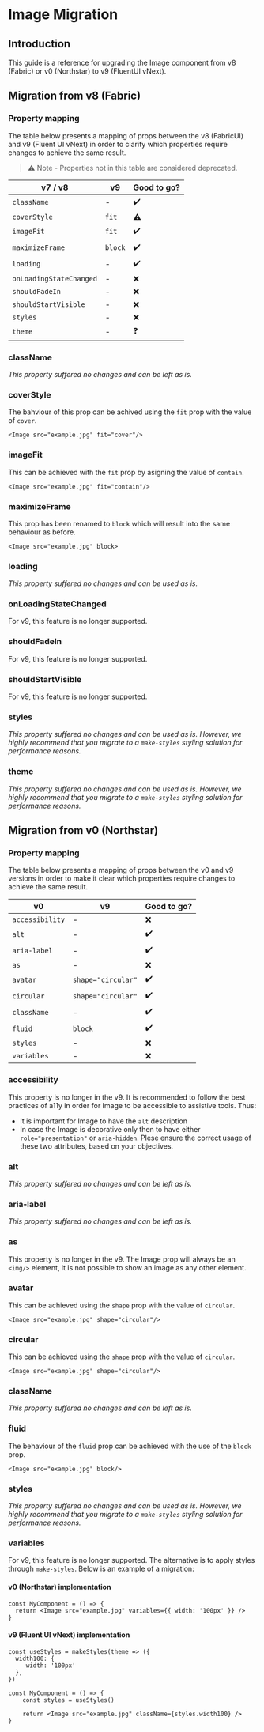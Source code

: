 # Image Migration

## Introduction

This guide is a reference for upgrading the Image component from v8 (Fabric) or v0 (Northstar) to v9 (FluentUI vNext).

## Migration from v8 (Fabric)

### Property mapping

The table below presents a mapping of props between the v8 (FabricUI) and v9 (Fluent UI vNext) in order to clarify which properties require changes to achieve the same result.

> ⚠️ Note - Properties not in this table are considered deprecated.

| v7 / v8                 | v9      | Good to go? |
| ----------------------- | ------- | ----------- |
| `className`             | -       | ✔️          |
| `coverStyle`            | `fit`   | ⚠️          |
| `imageFit`              | `fit`   | ✔️          |
| `maximizeFrame`         | `block` | ✔️          |
| `loading`               | -       | ✔️          |
| `onLoadingStateChanged` | -       | ❌          |
| `shouldFadeIn`          | -       | ❌          |
| `shouldStartVisible`    | -       | ❌          |
| `styles`                | -       | ❌          |
| `theme`                 | -       | ❓          |

### className

_This property suffered no changes and can be left as is._

### coverStyle

The bahviour of this prop can be achived using the `fit` prop with the value of `cover`.

```
<Image src="example.jpg" fit="cover"/>
```

### imageFit

This can be achieved with the `fit` prop by asigning the value of `contain`.

```
<Image src="example.jpg" fit="contain"/>
```

### maximizeFrame

This prop has been renamed to `block` which will result into the same behaviour as before.

```
<Image src="example.jpg" block>
```

### loading

_This property suffered no changes and can be used as is._

### onLoadingStateChanged

For v9, this feature is no longer supported.

### shouldFadeIn

For v9, this feature is no longer supported.

### shouldStartVisible

For v9, this feature is no longer supported.

### styles

_This property suffered no changes and can be used as is. However, we highly recommend that you migrate to a `make-styles` styling solution for performance reasons._

### theme

_This property suffered no changes and can be used as is. However, we highly recommend that you migrate to a `make-styles` styling solution for performance reasons._

## Migration from v0 (Northstar)

### Property mapping

The table below presents a mapping of props between the v0 and v9 versions in order to make it clear which properties require changes to achieve the same result.

| v0              | v9                 | Good to go? |
| --------------- | ------------------ | ----------- |
| `accessibility` | -                  | ❌          |
| `alt`           | -                  | ✔️          |
| `aria-label`    | -                  | ✔️          |
| `as`            | -                  | ❌          |
| `avatar`        | `shape="circular"` | ✔️          |
| `circular`      | `shape="circular"` | ✔️          |
| `className`     | -                  | ✔️          |
| `fluid`         | `block`            | ✔️          |
| `styles`        | -                  | ❌          |
| `variables`     | -                  | ❌          |

### accessibility

This property is no longer in the v9. It is recommended to follow the best practices of a11y in order for Image to be accessible to assistive tools. Thus:

- It is important for Image to have the `alt` description
- In case the Image is decorative only then to have either `role="presentation"` or `aria-hidden`. Plese ensure the correct usage of these two attributes, based on your objectives.

### alt

_This property suffered no changes and can be left as is._

### aria-label

_This property suffered no changes and can be left as is._

### as

This property is no longer in the v9. The Image prop will always be an `<img/>` element, it is not possible to show an image as any other element.

### avatar

This can be achieved using the `shape` prop with the value of `circular`.

```
<Image src="example.jpg" shape="circular"/>
```

### circular

This can be achieved using the `shape` prop with the value of `circular`.

```
<Image src="example.jpg" shape="circular"/>
```

### className

_This property suffered no changes and can be left as is._

### fluid

The behaviour of the `fluid` prop can be achieved with the use of the `block` prop.

```
<Image src="example.jpg" block/>
```

### styles

_This property suffered no changes and can be used as is. However, we highly recommend that you migrate to a `make-styles` styling solution for performance reasons._

### variables

For v9, this feature is no longer supported. The alternative is to apply styles through `make-styles`. Below is an example of a migration:

#### v0 (Northstar) implementation

```
const MyComponent = () => {
  return <Image src="example.jpg" variables={{ width: '100px' }} />
}
```

#### v9 (Fluent UI vNext) implementation

```
const useStyles = makeStyles(theme => ({
  width100: {
     width: '100px'
  },
})

const MyComponent = () => {
    const styles = useStyles()

    return <Image src="example.jpg" className={styles.width100} />
}
```

